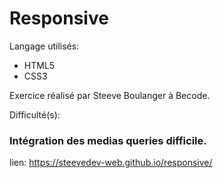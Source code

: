 # Responsive

Langage utilisés:

* HTML5
* CSS3


Exercice réalisé par Steeve Boulanger à Becode.

Difficulté(s): 

### Intégration des medias queries difficile.

lien: https://steevedev-web.github.io/responsive/